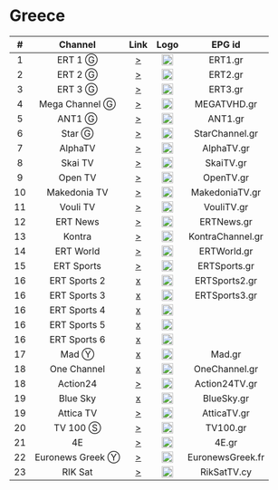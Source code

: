 <h1>Greece</h1>

| #  |     Channel      |                                                                                                                                                                                                                                                                                                                                                                                                                                                                                                                 Link                                                                                                                                                                                                                                                                                                                                                                                                                                                                                                                  | Logo |      EPG id      |
|:--:|:----------------:|:-------------------------------------------------------------------------------------------------------------------------------------------------------------------------------------------------------------------------------------------------------------------------------------------------------------------------------------------------------------------------------------------------------------------------------------------------------------------------------------------------------------------------------------------------------------------------------------------------------------------------------------------------------------------------------------------------------------------------------------------------------------------------------------------------------------------------------------------------------------------------------------------------------------------------------------------------------------------------------------------------------------------------------------:|:----:|:----------------:|
| 1  |     ERT 1 Ⓖ      |                                                                                                                                                                                                                                                                                                                                                                                                                                                                              [>](http://ert-live-bcbs15228.siliconweb.com/media/ert_1/ert_1medium.m3u8)                                                                                                                                                                                                                                                                                                                                                                                                                                                                               | <img height="20" src="https://i.imgur.com/WWMe8IY.png"/> |     ERT1.gr      |
| 2  |     ERT 2 Ⓖ      |                                                                                                                                                                                                                                                                                                                                                                                                                                                                              [>](http://ert-live-bcbs15228.siliconweb.com/media/ert_2/ert_2medium.m3u8)                                                                                                                                                                                                                                                                                                                                                                                                                                                                               | <img height="20" src="https://i.imgur.com/pcusPFl.png"/> |     ERT2.gr      |
| 3  |     ERT 3 Ⓖ      |                                                                                                                                                                                                                                                                                                                                                                                                                                                                              [>](http://ert-live-bcbs15228.siliconweb.com/media/ert_3/ert_3medium.m3u8)                                                                                                                                                                                                                                                                                                                                                                                                                                                                               | <img height="20" src="https://i.imgur.com/KyhzDRm.png"/> |     ERT3.gr      |
| 4  |  Mega Channel Ⓖ  |                                                                                                                                                                                                                                                                                                                                                                                                                                                                   [>](https://c98db5952cb54b358365984178fb898a.msvdn.net/live/S86713049/gonOwuUacAxM/playlist.m3u8)                                                                                                                                                                                                                                                                                                                                                                                                                                                                   | <img height="20" src="https://i.imgur.com/zewcwLd.png"/> |   MEGATVHD.gr    |
| 5  |      ANT1 Ⓖ      |                                                                                                                                                                                                                                                                                                                                                                                                                                                                    [>](https://d1nfykbwa3n98t.cloudfront.net/out/v1/6e5667da5a6843899a337dea72adb61b/antenna.m3u8)                                                                                                                                                                                                                                                                                                                                                                                                                                                                    | <img height="20" src="https://i.imgur.com/np0s1FN.png"/> |     ANT1.gr      |
| 6  |      Star Ⓖ      |                                                                                                                                                                                                                                                                                                                                                                                                                                                                                  [>](https://livestar.siliconweb.com/media/star1/star1mediumhd.m3u8)                                                                                                                                                                                                                                                                                                                                                                                                                                                                                  | <img height="20" src="https://i.imgur.com/CJOtJlL.png"/> |  StarChannel.gr  |
| 7  |     AlphaTV      |                                                                                                                                                                                                                                                                                                                                                                                                                                                                      [>](https://alphatvlive.siliconweb.com/1/Y2Rsd1lUcUVoajcv/UVdCN25h/hls/live/playlist.m3u8)                                                                                                                                                                                                                                                                                                                                                                                                                                                                       | <img height="20" src="https://i.imgur.com/bAVGX0l.png"/> |    AlphaTV.gr    |
| 8  |     Skai TV      |                                                                                                                                                                                                                                                                                                                                                                                                                                                                                    [>](https://skai-live.siliconweb.com/media/cambria4/index.m3u8)                                                                                                                                                                                                                                                                                                                                                                                                                                                                                    | <img height="20" src="https://i.imgur.com/TSg7B8X.png"/> |    SkaiTV.gr     |
| 9  |     Open TV      |                                                                                                                                                                                                                                                                                                                                                                                                                                                                     [>](https://liveopencloud.siliconweb.com/1/ZlRza2R6L2tFRnFJ/eWVLSlQx/hls/live/playlist.m3u8)                                                                                                                                                                                                                                                                                                                                                                                                                                                                      | <img height="20" src="https://i.imgur.com/T99OSnk.png"/> |    OpenTV.gr     |
| 10 |   Makedonia TV   |                                                                                                                                                                                                                                                                                                                                                                                                                                                                     [>](https://dlm34ll53zqql.cloudfront.net/out/v1/d4177931deff4c7ba994b8126d153d9f/maktv.m3u8)                                                                                                                                                                                                                                                                                                                                                                                                                                                                      | <img height="20" src="https://i.imgur.com/6Ir6wcR.png"/> |  MakedoniaTV.gr  |
| 11 |     Vouli TV     |                                                                                                                                                                                                                                                                                                                                                                                                                                                                                     [>](http://streamer-cache.grnet.gr/parliament/hls/webtv.m3u8)                                                                                                                                                                                                                                                                                                                                                                                                                                                                                     | <img height="20" src="https://i.imgur.com/1vqW7lc.png"/> |    VouliTV.gr    |
| 12 |     ERT News     |                                                                                                                                                                                                                                                                                                                                                                                                                                                                 [>](https://cbd537474fbad4634b64787657ff6456.msvdn.net/news/ert_news_main/mainabr/playlist_dvr.m3u8)                                                                                                                                                                                                                                                                                                                                                                                                                                                                  | <img height="20" src="https://i.imgur.com/saIGLvr.png"/> |    ERTNews.gr    |
| 13 |      Kontra      |                                                                                                                                                                                                                                                                                                                                                                                                                                                                                   [>](http://kontralive.siliconweb.com/live/kontratv/playlist.m3u8)                                                                                                                                                                                                                                                                                                                                                                                                                                                                                   | <img height="20" src="https://i.imgur.com/mA5PEbO.png"/> | KontraChannel.gr |
| 14 |    ERT World     |                                                                                                                                                                                                                                                                                                                                                                                                                                                               [>](https://cbd537474fbad4634b64787657ff6456.msvdn.net/ertworld/ert_world_main/mainabr/playlist_dvr.m3u8)                                                                                                                                                                                                                                                                                                                                                                                                                                                               | <img height="20" src="https://i.imgur.com/KsMTWYw.png"/> |   ERTWorld.gr    |
| 15 |    ERT Sports    |                                                                                                                                                                                                                                                                                                                                                                                                                                                                [>](https://cbd537474fbad4634b64787657ff6456.msvdn.net/sports1/ert_sports1_main/mainabr/playlist.m3u8)                                                                                                                                                                                                                                                                                                                                                                                                                                                                 | <img height="20" src="https://i.imgur.com/gebWmAB.png"/> |   ERTSports.gr   |
| 16 |   ERT Sports 2   |                                                                                                                                                                                                                                                                                                                                                                                                                                                                       [x](http://ert-live-bcbs15228.siliconweb.com/media/ert_sports_2/ert_sports_2medium.m3u8)                                                                                                                                                                                                                                                                                                                                                                                                                                                                        | <img height="20" src="https://i.imgur.com/gebWmAB.png"/> |  ERTSports2.gr   |
| 16 |   ERT Sports 3   |                                                                                                                                                                                                                                                                                                                                                                                                                                                                       [x](http://ert-live-bcbs15228.siliconweb.com/media/ert_sports_3/ert_sports_3medium.m3u8)                                                                                                                                                                                                                                                                                                                                                                                                                                                                        | <img height="20" src="https://i.imgur.com/gebWmAB.png"/> |  ERTSports3.gr   |
| 16 |   ERT Sports 4   |                                                                                                                                                                                                                                                                                                                                                                                                                                                                       [x](http://ert-live-bcbs15228.siliconweb.com/media/ert_sports_4/ert_sports_4medium.m3u8)                                                                                                                                                                                                                                                                                                                                                                                                                                                                        | <img height="20" src="https://i.imgur.com/gebWmAB.png"/> |
| 16 |   ERT Sports 5   |                                                                                                                                                                                                                                                                                                                                                                                                                                                                       [x](http://ert-live-bcbs15228.siliconweb.com/media/ert_sports_5/ert_sports_5medium.m3u8)                                                                                                                                                                                                                                                                                                                                                                                                                                                                        | <img height="20" src="https://i.imgur.com/gebWmAB.png"/> |
| 16 |   ERT Sports 6   |                                                                                                                                                                                                                                                                                                                                                                                                                                                                       [x](http://ert-live-bcbs15228.siliconweb.com/media/ert_sports_6/ert_sports_6medium.m3u8)                                                                                                                                                                                                                                                                                                                                                                                                                                                                        | <img height="20" src="https://i.imgur.com/gebWmAB.png"/> |
| 17 |      Mad Ⓨ       |                                                                                                                                                                                                      [x](https://manifest.googlevideo.com/api/manifest/hls_variant/expire/1684472828/ei/nK9mZO7tE8q41gKDz7zgAg/ip/92.205.15.128/id/2V_06K6AuyA.1/source/yt_live_broadcast/requiressl/yes/hfr/1/playlist_duration/30/manifest_duration/30/maudio/1/vprv/1/go/1/pacing/0/nvgoi/1/keepalive/yes/fexp/24007246%2C24363391/dover/11/itag/0/playlist_type/DVR/sparams/expire%2Cei%2Cip%2Cid%2Csource%2Crequiressl%2Chfr%2Cplaylist_duration%2Cmanifest_duration%2Cmaudio%2Cvprv%2Cgo%2Citag%2Cplaylist_type/sig/AOq0QJ8wRAIgTNVl0XHL36EPCyaheS2yWMETLPzI0_re132V66myp5UCIGJaFGFwCj6nBss8HKQAosOoShMAtLZZ7gp7WRWcOp5Y/file/index.m3u8)                                                                                                                                                                                                       | <img height="20" src="https://i.imgur.com/OTTxxGe.png"/> |      Mad.gr      |
| 18 |   One Channel    | [x](https://video-weaver.ber01.hls.ttvnw.net/v1/playlist/CpsFMHpemgb6euo1TWvJTNUVXagrxAbe3zXNUhOxrcHai_DsbT078s988XeJh0_FbCItgk3CAYFm5yqvazEkiYT4wlecCiVritRrGYCNjtuQ4YtP9ibm8Tl7EXLP68ZIe9xlXrxZNalIp7kLQo5E7vlHw_tlBKiLQ0P6UhUeNWam3APuw8GHmBMSnSAy7UZ_r5t_IU_vT85NQoLjPNqUhNFly5QRpFh2xT4lZjV5dmVHTYfKkDLPLGRRdVBtXjYgta9qTlRqUM_67NUb9jnPDAus_YpXnaiITuYCLcn2RcBdaetGuMjht5N4oWbPlCCW7M0qWJWh_kumEDfN2NJyNJy6oqTOzyAyl9lucg-gJcVxDT6-8wVPP_j0sQkF-YcowneSNQNvXvwTHYB3cG-a2FWJrZJHj4GI8Dbk6iJ3IGMdYcWi-n85yd5b6-QDprAHNCqXEZSzg96z6aq04hMI8WcAluJg7CybbjRaUTJjPf6cgYWBTxGwqmThRmSn6BfIlWWzX7ir5Z0xGpqRz84BflAg2Weq8GYCKZOLc7ApC5tteyak0i2Gn_ZQHcfSI9U2tty79AFTLY9uKZTilCMlyDOnh0qKqqLfY6xiuopQj4GlyCBizSKy-ImmGKxOG6y7ZIYwC77GCJ7pRwHBcMeeZdwhJ5S6Fx0W45m-DL4VEP5iuOYHBYpJzQnEuhOdQrSl6AWGJ1ydXEqAFheeuQt-N8Pe-rIcSwA5tm1RAHEPzzxRe6GaHyBUTbT1OP-RB9ZLhNzKq6t8etvbbh23n8iNm8v-ee4PLZNDgSOdC88kyDBTKxWIJRJkZjRePYQYdfBa1RkjVUnqqjoBKCRlZiRtlIpU51oyFKYBddWFldwwO-o-DJPfjibiANpZnJ3PDRoMZoW5TB7srs6t1fz1IAEqCWV1LXdlc3QtMjDNBg.m3u8) | <img height="20" src="https://i.imgur.com/GwKaHbM.png"/> |  OneChannel.gr   |
| 18 |     Action24     |                                                                                                                                                                                                                                                                                                                                                                                                                                                                                [>](https://actionlive.siliconweb.com/actionabr/actiontv/playlist.m3u8)                                                                                                                                                                                                                                                                                                                                                                                                                                                                                | <img height="20" src="https://i.imgur.com/Zi1YohT.png"/> |  Action24TV.gr   |
| 19 |     Blue Sky     |                                                                                                                                                                                                                                                                                                                                                                                                                       [x](https://www.dailymotion.com/cdn/live/video/x7z731p.m3u8?sec=phlVQgysPEUW2KRnf0wQ-oQAtYDMwwUUmVkjwV7YTO73vueGbUtaHZh4pKIBVi5e&dmTs=914164&dmV1st=3a9703a1-6f54-410e-842a-f1f22493bc81)                                                                                                                                                                                                                                                                                                                                                                                                                       | <img height="20" src="https://i.imgur.com/rzuQslM.png"/> |    BlueSky.gr    |
| 19 |     Attica TV     |                                                                                                                                                                                                                                                                                                                                                                                                                                                                               [>](https://atticatv.siliconweb.com/atticatv/atticaliveabr/playlist.m3u8)                                                                                                                                                                                                                                                                                                                                                                                                                                                                               | <img height="20" src="https://i.imgur.com/JniVmlw.jpg"/> |   AtticaTV.gr    |
| 20 |     TV 100 Ⓢ     |                                                                                                                                                                                                                                                                                                                                                                                                                                                                                          [>](https://live.fm100.gr/hls/tv100/1_2/index.m3u8)                                                                                                                                                                                                                                                                                                                                                                                                                                                                                          | <img height="20" src="https://i.imgur.com/9rtf8OR.png"/> |     TV100.gr     |
| 21 |        4E        |                                                                                                                                                                                                                                                                                                                                                                                                                                                                                [>](http://eu2.tv4e.gr:1935/live/smil:myStream.sdp.smil/playlist.m3u8)                                                                                                                                                                                                                                                                                                                                                                                                                                                                                 | <img height="20" src="https://i.imgur.com/Ed085oJ.png"/> |      4E.gr       |
| 22 | Euronews Greek Ⓨ |                                                                                                                                                                                           [>](https://manifest.googlevideo.com/api/manifest/hls_variant/expire/1684472741/ei/Ra9mZPSOAorKgAfUpbnIBw/ip/92.205.15.128/id/uWIhV9gQClg.2/source/yt_live_broadcast/requiressl/yes/hfr/1/playlist_duration/30/manifest_duration/30/maudio/1/vprv/1/go/1/pacing/0/nvgoi/1/keepalive/yes/fexp/24007246%2C24362686%2C24363393%2C51000011/dover/11/itag/0/playlist_type/DVR/sparams/expire%2Cei%2Cip%2Cid%2Csource%2Crequiressl%2Chfr%2Cplaylist_duration%2Cmanifest_duration%2Cmaudio%2Cvprv%2Cgo%2Citag%2Cplaylist_type/sig/AOq0QJ8wRAIgYfovpWSGsvwp72uwvI26ff1qhElm-S-7mTC4zxZT7eICIF1kfH9lQ-1_gsfug2NXjNlSvqQa-ddx0ony4qNA_46e/file/index.m3u8)                                                                                                                                                                                            | <img height="20" src="https://i.imgur.com/8MsbPCU.png"/> | EuronewsGreek.fr |
| 23 | RIK Sat |                                                                                                                                                                                                                                                                                                                                                                                                                                                                                        [>](https://l3.cloudskep.com/cybcsat/abr/playlist.m3u8)                                                                                                                                                                                                                                                                                                                                                                                                                                                                                        | <img height="20" src="https://i.imgur.com/9edlXHP.png"/> | RikSatTV.cy |